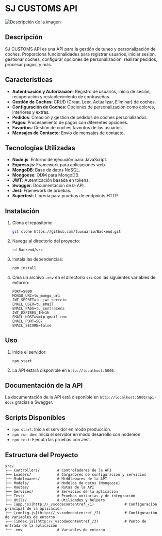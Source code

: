 # SJ CUSTOMS API
![Descripción de la imagen](https://files.oaiusercontent.com/file-3DCsMTxv1DW2nEC44h6FnQ?se=2025-03-07T19%3A19%3A24Z&sp=r&sv=2024-08-04&sr=b&rscc=max-age%3D604800%2C%20immutable%2C%20private&rscd=attachment%3B%20filename%3D96355607-3216-4d11-bb7d-ed00285f0c45.webp&sig=yQ3zKUqVaxjt1ge3sT%2BA%2BIaqcK588HiStJhUWV05ULs%3D)
## Descripción
SJ CUSTOMS API es una API para la gestión de tuneo y personalización de coches. Proporciona funcionalidades para registrar usuarios, iniciar sesión, gestionar coches, configurar opciones de personalización, realizar pedidos, procesar pagos, y más.

## Características
- **Autenticación y Autorización**: Registro de usuarios, inicio de sesión, recuperación y restablecimiento de contraseñas.
- **Gestión de Coches**: CRUD (Crear, Leer, Actualizar, Eliminar) de coches.
- **Configuración de Coches**: Opciones de personalización como colores, interiores y extras.
- **Pedidos**: Creación y gestión de pedidos de coches personalizados.
- **Pagos**: Procesamiento de pagos con diferentes opciones.
- **Favoritos**: Gestión de coches favoritos de los usuarios.
- **Mensajes de Contacto**: Envío de mensajes de contacto.

## Tecnologías Utilizadas
- **Node.js**: Entorno de ejecución para JavaScript.
- **Express.js**: Framework para aplicaciones web.
- **MongoDB**: Base de datos NoSQL.
- **Mongoose**: ODM para MongoDB.
- **JWT**: Autenticación basada en tokens.
- **Swagger**: Documentación de la API.
- **Jest**: Framework de pruebas.
- **Supertest**: Librería para pruebas de endpoints HTTP.

## Instalación
1. Clona el repositorio:
    ```bash
    git clone https://github.com/tuusuario/Backend.git
    ```
2. Navega al directorio del proyecto:
    ```bash
    cd Backend/src
    ```
3. Instala las dependencias:
    ```bash
    npm install
    ```
4. Crea un archivo `.env` en el directorio `src` con las siguientes variables de entorno:
    ```env
    PORT=5000
    MONGO_URI=tu_mongo_uri
    JWT_SECRET=tu_jwt_secreto
    EMAIL_USER=tu_email
    EMAIL_PASS=tu_contraseña
    JWT_EXPIRES_IN=1h
    EMAIL_HOST=smtp.gmail.com
    EMAIL_PORT=587
    EMAIL_SECURE=false
    ```

## Uso
1. Inicia el servidor:
    ```bash
    npm start
    ```
2. La API estará disponible en `http://localhost:5000`.

## Documentación de la API
La documentación de la API está disponible en `http://localhost:5000/api-docs` gracias a Swagger.

## Scripts Disponibles
- `npm start`: Inicia el servidor en modo producción.
- `npm run dev`: Inicia el servidor en modo desarrollo con nodemon.
- `npm test`: Ejecuta las pruebas con Jest.

## Estructura del Proyecto
```plaintext
src/
├── Controllers/        # Controladores de la API
├── Loaders/            # Cargadores de configuración y servicios
├── Middlewares/        # Middlewares de la API
├── Models/             # Modelos de datos (Mongoose)
├── Routes/             # Rutas de la API
├── Services/           # Servicios de la aplicación
├── Test/               # Pruebas unitarias y de integración
├── Utils/              # Utilidades y helpers
├── [app.js](http://_vscodecontentref_/1)              # Configuración principal de la aplicación
├── [config.js](http://_vscodecontentref_/2)           # Configuración de variables de entorno
├── [index.js](http://_vscodecontentref_/3)            # Punto de entrada de la aplicación
└── .env                # Variables de entorno

